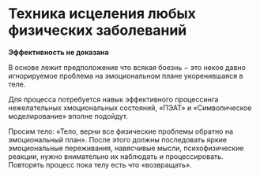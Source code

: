 # Техника исцеления любых физических заболеваний

__Эффективность не доказана__


В основе лежит предположение что всякая боезнь − это некое давно игнорируемое
проблема на эмоциональном плане укоренившаяся в теле. 


Для процесса потребуется навык эффективного процессинга нежелательных
хмоциональных состояний, «ПЭАТ» и «Символическое моделирование» вполне
подойдут.


Просим тело: «Тело, верни все физические проблемы обратно на эмоциональный план».
После этого должны последовать яркие эмоциональные переживания, навясчивые мысли,
психофизические реакции, нужно внимательно их наблюдать и процессировать.
Повторять процесс пока телу есть что «возвращать».
